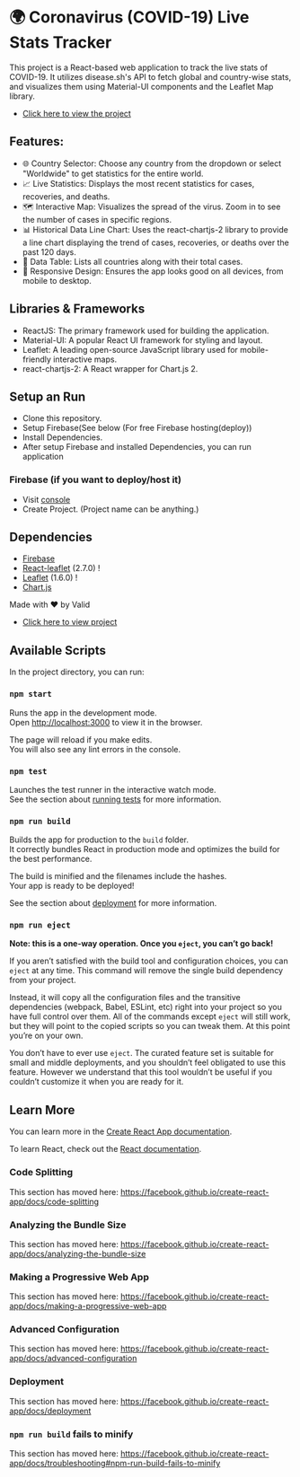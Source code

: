 # 🌍 Coronavirus (COVID-19) Live Stats Tracker

This project is a React-based web application to track the live stats of COVID-19. It utilizes disease.sh's API to fetch global and country-wise stats, and visualizes them using Material-UI components and the Leaflet Map library.

- [Click here to view the project](https://covid-19-tracker-ea291.web.app/)

## Features:

- 🌐 Country Selector: Choose any country from the dropdown or select "Worldwide" to get statistics for the entire world.
- 📈 Live Statistics: Displays the most recent statistics for cases, recoveries, and deaths.
- 🗺 Interactive Map: Visualizes the spread of the virus. Zoom in to see the number of cases in specific regions.
- 📊 Historical Data Line Chart: Uses the react-chartjs-2 library to provide a line chart displaying the trend of cases, recoveries, or deaths over the past 120 days.
- 📄 Data Table: Lists all countries along with their total cases.
- 📱 Responsive Design: Ensures the app looks good on all devices, from mobile to desktop.

## Libraries & Frameworks

- ReactJS: The primary framework used for building the application.
- Material-UI: A popular React UI framework for styling and layout.
- Leaflet: A leading open-source JavaScript library used for mobile-friendly interactive maps.
- react-chartjs-2: A React wrapper for Chart.js 2.

## Setup an Run

- Clone this repository.
- Setup Firebase(See below (For free Firebase hosting(deploy))
- Install Dependencies.
- After setup Firebase and installed Dependencies, you can run application

### Firebase (if you want to deploy/host it)

- Visit [console](https://console.firebase.google.com)
- Create Project. (Project name can be anything.)

## Dependencies

- [Firebase](https://firebase.google.com/docs)
- [React-leaflet](https://react-leaflet.js.org/docs/start-installation) (2.7.0) !
- [Leaflet](https://leafletjs.com/) (1.6.0) !
- [Chart.js](https://www.chartjs.org/docs/latest//)

Made with :heart: by Valid

- [Click here to view project](https://covid-19-tracker-ea291.web.app/)

## Available Scripts

In the project directory, you can run:

### `npm start`

Runs the app in the development mode.<br />
Open [http://localhost:3000](http://localhost:3000) to view it in the browser.

The page will reload if you make edits.<br />
You will also see any lint errors in the console.

### `npm test`

Launches the test runner in the interactive watch mode.<br />
See the section about [running tests](https://facebook.github.io/create-react-app/docs/running-tests) for more information.

### `npm run build`

Builds the app for production to the `build` folder.<br />
It correctly bundles React in production mode and optimizes the build for the best performance.

The build is minified and the filenames include the hashes.<br />
Your app is ready to be deployed!

See the section about [deployment](https://facebook.github.io/create-react-app/docs/deployment) for more information.

### `npm run eject`

**Note: this is a one-way operation. Once you `eject`, you can’t go back!**

If you aren’t satisfied with the build tool and configuration choices, you can `eject` at any time. This command will remove the single build dependency from your project.

Instead, it will copy all the configuration files and the transitive dependencies (webpack, Babel, ESLint, etc) right into your project so you have full control over them. All of the commands except `eject` will still work, but they will point to the copied scripts so you can tweak them. At this point you’re on your own.

You don’t have to ever use `eject`. The curated feature set is suitable for small and middle deployments, and you shouldn’t feel obligated to use this feature. However we understand that this tool wouldn’t be useful if you couldn’t customize it when you are ready for it.

## Learn More

You can learn more in the [Create React App documentation](https://facebook.github.io/create-react-app/docs/getting-started).

To learn React, check out the [React documentation](https://reactjs.org/).

### Code Splitting

This section has moved here: https://facebook.github.io/create-react-app/docs/code-splitting

### Analyzing the Bundle Size

This section has moved here: https://facebook.github.io/create-react-app/docs/analyzing-the-bundle-size

### Making a Progressive Web App

This section has moved here: https://facebook.github.io/create-react-app/docs/making-a-progressive-web-app

### Advanced Configuration

This section has moved here: https://facebook.github.io/create-react-app/docs/advanced-configuration

### Deployment

This section has moved here: https://facebook.github.io/create-react-app/docs/deployment

### `npm run build` fails to minify

This section has moved here: https://facebook.github.io/create-react-app/docs/troubleshooting#npm-run-build-fails-to-minify
